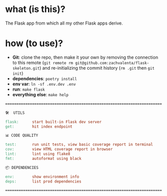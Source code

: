 # what (is this)?

The Flask app from which all my other Flask apps derive.

# how (to use)?

* __Git__: clone the repo, then make it your own by removing the connection to this remote (`git remote rm git@github.com:zachvalenta/flask-skeleton.git`) and re-initializing the commit history (`rm .git` then `git init`)
* __dependencies__: `poetry install`
* __env var__: `ln -sf .env.dev .env`
* __run__: `make flask`
* __everything else__: `make help`

```Makefile
======================================================================

🛠  UTILS

flask:      start built-in Flask dev server
get:        hit index endpoint

📊 CODE QUALITY

test:       run unit tests, view basic coverage report in terminal
cov:        view HTML coverage report in browser
lint:       lint using flake8
fmt:        autoformat using black

📦 DEPENDENCIES

env:        show environment info
deps:       list prod dependencies

======================================================================
```
